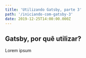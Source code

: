 ```yaml
---
title: 'Utilizando Gatsby, parte 3'
path: '/iniciando-com-gatsby-3'
date: 2019-12-25T14:00:00.000Z
---
```


## Gatsby, por quê utilizar?

Lorem ipsum